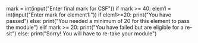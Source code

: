 
mark = int(input("Enter final mark for CSF"))
if mark >= 40:
   elem1 = int(input("Enter mark for element1:"))
   if elem1>=20:
      print("You have passed")
   else:
      print("You needed a minimum of 20 for this element to pass the module")
elif mark >= 20:
      print("You have failed but are eligible for a re-sit")
else:
      print("Sorry! You will have to re-take your module")
